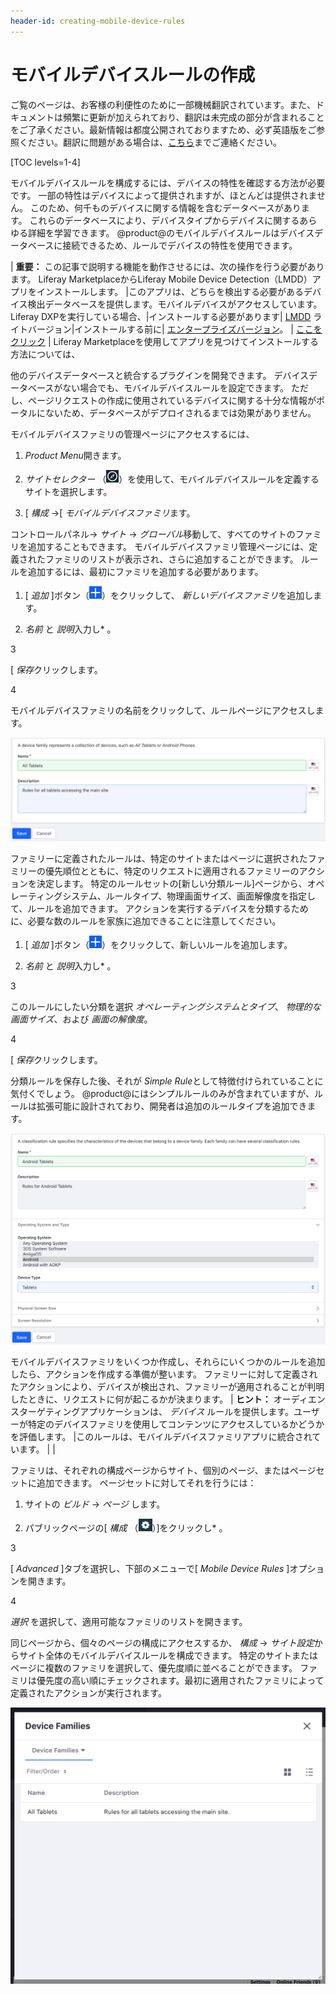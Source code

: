```yaml
---
header-id: creating-mobile-device-rules
---
```


# モバイルデバイスルールの作成

<p class="alert alert-info"><span class="wysiwyg-color-blue120">ご覧のページは、お客様の利便性のために一部機械翻訳されています。また、ドキュメントは頻繁に更新が加えられており、翻訳は未完成の部分が含まれることをご了承ください。最新情報は都度公開されておりますため、必ず英語版をご参照ください。翻訳に問題がある場合は、<a href="mailto:support-content-jp@liferay.com">こちら</a>までご連絡ください。</span></p>

[TOC levels=1-4]

モバイルデバイスルールを構成するには、デバイスの特性を確認する方法が必要です。 一部の特性はデバイスによって提供されますが、ほとんどは提供されません。 このため、何千ものデバイスに関する情報を含むデータベースがあります。 これらのデータベースにより、デバイスタイプからデバイスに関するあらゆる詳細を学習できます。 @product@のモバイルデバイスルールはデバイスデータベースに接続できるため、ルールでデバイスの特性を使用できます。

| **重要：** この記事で説明する機能を動作させるには、次の操作を行う必要があります。 Liferay MarketplaceからLiferay Mobile Device Detection（LMDD）アプリをインストールします。 |このアプリは、どちらを検出する必要があるデバイス検出データベースを提供します。モバイルデバイスがアクセスしています。 Liferay DXPを実行している場合、|インストールする必要があります| [LMDD](https://web.liferay.com/marketplace/-/mp/application/92831494) ライトバージョン|インストールする前に| [エンタープライズバージョン](https://web.liferay.com/marketplace/-/mp/application/35419014)。 | [ここをクリック](/docs/7-1/user/-/knowledge_base/u/using-the-liferay-marketplace) | Liferay Marketplaceを使用してアプリを見つけてインストールする方法については、

他のデバイスデータベースと統合するプラグインを開発できます。 デバイスデータベースがない場合でも、モバイルデバイスルールを設定できます。 ただし、ページリクエストの作成に使用されているデバイスに関する十分な情報がポータルにないため、データベースがデプロイされるまでは効果がありません。


<!-- Uncomment when the referenced article is published. Jim
To learn how to tap into @product@'s Device API, see the 
Using the Device Recognition API(/docs/7-1/tutorials/-/knowledge_base/t/using-the-device-recognition-api)
tutorial.
-->

モバイルデバイスファミリの管理ページにアクセスするには、

1.  *Product Menu*開きます。

2.  *サイトセレクター* （![Site Selector](../../../../../../images/icon-compass.png)）を使用して、モバイルデバイスルールを定義するサイトを選択します。

3.  [ *構成* →[ *モバイルデバイスファミリ*ます。

コントロールパネル→ *サイト* → *グローバル*移動して、すべてのサイトのファミリを追加することもできます。 モバイルデバイスファミリ管理ページには、定義されたファミリのリストが表示され、さらに追加することができます。 ルールを追加するには、最初にファミリを追加する必要があります。

1.  [ *追加* ]ボタン（![Add Family](../../../../../../images/icon-add.png)）をクリックして、 *新しいデバイスファミリ*を追加します。

2.  *名前* と *説明*入力し* 。</p></li>

3

[ *保存*クリックします。

4

モバイルデバイスファミリの名前をクリックして、ルールページにアクセスします。</ol>

![図1：ルールを作成できるようにモバイルデバイスファミリを作成します。](../../../../../../images/mobile-device-families.png)

ファミリーに定義されたルールは、特定のサイトまたはページに選択されたファミリーの優先順位とともに、特定のリクエストに適用されるファミリーのアクションを決定します。 特定のルールセットの[新しい分類ルール]ページから、オペレーティングシステム、ルールタイプ、物理画面サイズ、画面解像度を指定して、ルールを追加できます。 アクションを実行するデバイスを分類するために、必要な数のルールを家族に追加できることに注意してください。

1.  [ *追加* ]ボタン（![Add Classification Rule](../../../../../../images/icon-add.png)）をクリックして、新しいルールを追加します。

2.  *名前* と *説明*入力し* 。</p></li>

3

このルールにしたい分類を選択 *オペレーティングシステムとタイプ*、 *物理的な画面サイズ*、および *画面の解像度*。

4

[ *保存*クリックします。</ol>

分類ルールを保存した後、それが *Simple Rule*として特徴付けられていることに気付くでしょう。 @product@にはシンプルルールのみが含まれていますが、ルールは拡張可能に設計されており、開発者は追加のルールタイプを追加できます。

![図2：ルールのオペレーティングシステムとデバイスタイプを選択します。](../../../../../../images/mobile-device-editing-rule.png)

モバイルデバイスファミリをいくつか作成し、それらにいくつかのルールを追加したら、アクションを作成する準備が整います。 ファミリーに対して定義されたアクションにより、デバイスが検出され、ファミリーが適用されることが判明したときに、リクエストに何が起こるかが決まります。
| **ヒント：** オーディエンスターゲティングアプリケーションは、 *デバイス* ルールを提供します。ユーザーが特定のデバイスファミリを使用してコンテンツにアクセスしているかどうかを評価します。 |このルールは、モバイルデバイスファミリアプリに統合されています。 | | <!-- Add link once available (LRDOCS-4644)
| Visit the
| [Liferay Audience Targeting Rules](discover/portal/-/knowledge_base/7-1/liferay-audience-targeting-rules#device)
| section for more details.
| -->

ファミリは、それぞれの構成ページからサイト、個別のページ、またはページセットに追加できます。 ページセットに対してそれを行うには：

1.  サイトの *ビルド* → *ページ* します。

2.  パブリックページの[ *構成* （![Configure](../../../../../../images/icon-page-gear.png)）]をクリックし* 。</p></li>

3

[ *Advanced* ]タブを選択し、下部のメニューで[ *Mobile Device Rules* ]オプションを開きます。

4

*選択* を選択して、適用可能なファミリのリストを開きます。</ol>

同じページから、個々のページの構成にアクセスするか、 *構成* → *サイト設定*からサイト全体のモバイルデバイスルールを構成できます。 特定のサイトまたはページに複数のファミリを選択して、優先度順に並べることができます。 ファミリは優先度の高い順にチェックされます。最初に適用されたファミリによって定義されたアクションが実行されます。

![図3：サイトまたはページに申し込むモバイルデバイスファミリを選択できます。](../../../../../../images/mobile-device-selection.png)
